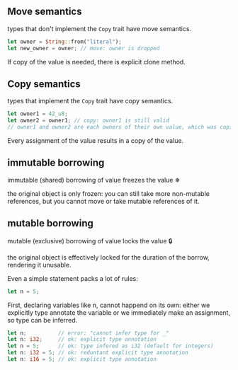 


## Move semantics
types that don't implement the `Copy` trait have move semantics.

```rust
let owner = String::from("literal");
let new_owner = owner; // move: owner is dropped
```
If copy of the value is needed, there is explicit clone method.


## Copy semantics
types that implement the `Copy` trait have copy semantics.

```rust
let owner1 = 42_u8;
let owner2 = owner1; // copy: owner1 is still valid
// owner1 and owner2 are each owners of their own value, which was copied
```
Every assignment of the value results in a copy of the value.


## immutable borrowing
immutable (shared) borrowing of value freezes the value ❄



the original object is only frozen: you can still take more non-mutable references, but you cannot move or take mutable references of it.


## mutable borrowing
mutable (exclusive) borrowing of value locks the value 🔒

the original object is effectively locked for the duration of the borrow, rendering it unusable.


Even a simple statement packs a lot of rules:

```rust
let n = 5;
```
First, declaring variables like n, cannot happend on its own: either we 
explicitly type annotate the variable or we immediately make an assignment, so 
type can be inferred.

```rust
let n;          // error: "cannot infer type for _"
let n: i32;     // ok: explicit type annotation
let n = 5;      // ok: type infered as i32 (default for integers)
let n: i32 = 5; // ok: reduntant explicit type annotation
let n: i16 = 5; // ok: explicit type annotation
```



